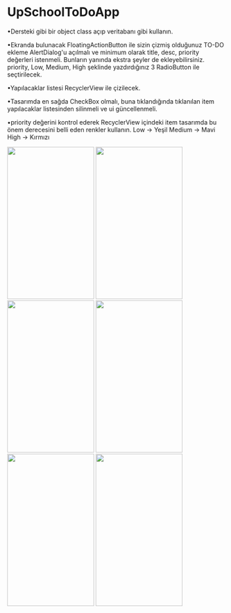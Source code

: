 # UpSchoolToDoApp


•Dersteki gibi bir object class açıp veritabanı gibi kullanın.

•Ekranda bulunacak FloatingActionButton ile sizin çizmiş olduğunuz TO-DO ekleme AlertDialog'u açılmalı ve minimum olarak title, desc, priority değerleri istenmeli. Bunların yanında ekstra şeyler de ekleyebilirsiniz. priority, Low, Medium, High şeklinde yazdırdığınız 3 RadioButton ile seçtirilecek.

•Yapılacaklar listesi RecyclerView ile çizilecek.

•Tasarımda en sağda CheckBox olmalı, buna tıklandığında tıklanılan item yapılacaklar listesinden silinmeli ve ui güncellenmeli.

•priority değerini kontrol ederek RecyclerView içindeki item tasarımda bu önem derecesini belli eden renkler kullanın. 
Low → Yeşil
Medium → Mavi
High → Kırmızı

<img src="https://github.com/dilarakiraz/UpSchoolToDoApp/assets/76565172/6d211496-15af-4c70-9ff9-2bca1aa83300" width="200" height="350">
<img src="https://github.com/dilarakiraz/UpSchoolToDoApp/assets/76565172/f76a5e62-2d91-49c4-8284-5ebe1092eede" width="200" height="350">
<img src="https://github.com/dilarakiraz/UpSchoolToDoApp/assets/76565172/2ac4e4a7-1b21-4651-a5f2-3c63572c329c" width="200" height="350">
<img src="https://github.com/dilarakiraz/UpSchoolToDoApp/assets/76565172/a1dc953b-94cf-4d15-bc34-712a529ea675" width="200" height="350">
<img src="https://github.com/dilarakiraz/UpSchoolToDoApp/assets/76565172/0ec0b5a1-57ea-451f-b0f6-d9391ad6b09c" width="200" height="350">
<img src="https://github.com/dilarakiraz/UpSchoolToDoApp/assets/76565172/0d71605a-f876-4e6d-ada1-1207777aa46f" width="200" height="350">
